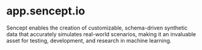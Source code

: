 # app.sencept.io
Sencept enables the creation of customizable, schema-driven synthetic data that accurately simulates real-world scenarios, making it an invaluable asset for testing, development, and research in machine learning.
